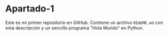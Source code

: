 # Apartado-1
Este es mi primer repositorio en GitHub. Contiene un archivo `README.md` con esta descripción y un sencillo programa "Hola Mundo" en Python.
